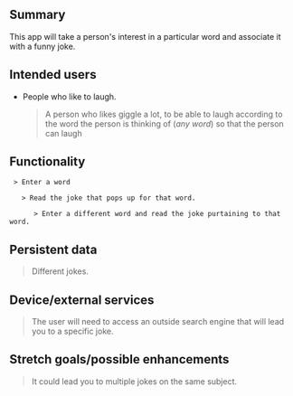 ## Summary

This app will take a person's interest in a particular word and associate it with a funny joke. 


## Intended users

* People who like to laugh.

    > A  person who likes giggle a lot, to be able to laugh according to the word the person is thinking of (_any word_) so that the person can  laugh
  
## Functionality
   
     > Enter a word

       > Read the joke that pops up for that word.

          > Enter a different word and read the joke purtaining to that word.

## Persistent data

 >Different jokes. 
    
## Device/external services

 >The user will need to access an outside search engine that will lead you to a specific joke.

## Stretch goals/possible enhancements 

 >It could lead you to multiple jokes on the same subject.

